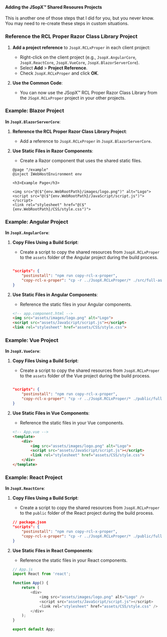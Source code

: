 ﻿
#### Adding the JSopX™ Shared Resoures Projects

This is another one of those steps that I did for you, but you never know. You may need to re-create these steps in custom situations.


### Reference the RCL Proper Razor Class Library Project

1. **Add a project reference** to `JsopX.RCLxProper` in each client project:
    - Right-click on the client project (e.g., `JsopX.AngularCore`, `JsopX.ReactCore`, `JsopX.VueCore`, `JsopX.BlazorServerCore`).
    - Select **Add** > **Project Reference**.
    - Check `JsopX.RCLxProper` and click **OK**.

2. **Use the Common Code**:
   - You can now use the JSopX™ RCL Proper Razor Class Library from the `JSopX.RCLxProper` project in your other projects.

### Example: Blazor Project

**In `JsopX.BlazorServerCore`**:

1. **Reference the RCL Proper Razor Class Library Project**:
    - Add a reference to `JsopX.RCLxProper` in `JsopX.BlazorServerCore`.

2. **Use Static Files in Razor Components**:
    - Create a Razor component that uses the shared static files.

    ```razor
    @page "/example"
    @inject IWebHostEnvironment env

    <h3>Example Page</h3>

    <img src="@($"{env.WebRootPath}/images/logo.png")" alt="Logo">
    <script src="@($"{env.WebRootPath}/JavaScript/script.js")"></script>
    <link rel="stylesheet" href="@($"{env.WebRootPath}/CSS/style.css")">
    ```

### Example: Angular Project

**In `JsopX.AngularCore`**:

1. **Copy Files Using a Build Script**:
    - Create a script to copy the shared resources from `JsopX.RCLxProper` to the `assets` folder of the Angular project during the build process.

    ```json
    
    "scripts": {
        "postinstall": "npm run copy-rcl-x-proper",
        "copy-rcl-x-proper": "cp -r ../JsopX.RCLxProper/* ./src/full-assets/"
    }
    ```

2. **Use Static Files in Angular Components**:
    - Reference the static files in your Angular components.

    ```html
    <!-- app.component.html -->
    <img src="assets/images/logo.png" alt="Logo">
    <script src="assets/JavaScript/script.js"></script>
    <link rel="stylesheet" href="assets/CSS/style.css">
    ```

### Example: Vue Project

**In `JsopX.VueCore`**:

1. **Copy Files Using a Build Script**:
    - Create a script to copy the shared resources from `JsopX.RCLxProper` to the `assets` folder of the Vue project during the build process.

    ```json
    
    "scripts": {
        "postinstall": "npm run copy-rcl-x-proper",
        "copy-rcl-x-proper": "cp -r ../JsopX.RCLxProper/* ./public/full-assets/"
    }
    ```

2. **Use Static Files in Vue Components**:
    - Reference the static files in your Vue components.

    ```html
    <!-- App.vue -->
    <template>
        <div>
            <img src="assets/images/logo.png" alt="Logo">
            <script src="assets/JavaScript/script.js"></script>
            <link rel="stylesheet" href="assets/CSS/style.css">
        </div>
    </template>
    ```

### Example: React Project

**In `JsopX.ReactCore`**:

1. **Copy Files Using a Build Script**:
    - Create a script to copy the shared resources from `JsopX.RCLxProper` to the `public` folder of the React project during the build process.

    ```json
    // package.json
    "scripts": {
        "postinstall": "npm run copy-rcl-x-proper",
        "copy-rcl-x-proper": "cp -r ../JsopX.RCLxProper/* ./public/full-assets/"
    }
    ```

2. **Use Static Files in React Components**:
    - Reference the static files in your React components.

    ```javascript
    // App.js
    import React from 'react';

    function App() {
        return (
            <div>
                <img src="assets/images/logo.png" alt="Logo" />
                <script src="assets/JavaScript/script.js"></script>
                <link rel="stylesheet" href="assets/CSS/style.css" />
            </div>
        );
    }

    export default App;
    ```


